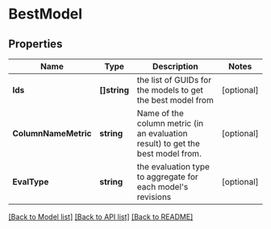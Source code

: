 # BestModel

## Properties

Name | Type | Description | Notes
------------ | ------------- | ------------- | -------------
**Ids** | **[]string** | the list of GUIDs for the models to get the best model from | [optional] 
**ColumnNameMetric** | **string** | Name of the column metric (in an evaluation result) to get the best model from. | [optional] 
**EvalType** | **string** | the evaluation type to aggregate for each model&#39;s revisions | [optional] 

[[Back to Model list]](../README.md#documentation-for-models) [[Back to API list]](../README.md#documentation-for-api-endpoints) [[Back to README]](../README.md)


